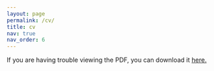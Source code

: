 ```yaml
---
layout: page
permalink: /cv/
title: cv
nav: true
nav_order: 6
---
```


If you are having trouble viewing the PDF, you can download it <a href="/assets/pdf/jack-gariglianocv.pdf">here.</a>

<object data="/assets/pdf/jack-garigliano-cv.pdf" type="application/pdf" width="800px" length="800px">
</object>
